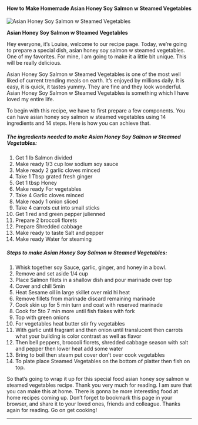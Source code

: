             

#### How to Make Homemade Asian Honey Soy Salmon w Steamed Vegetables

![Asian Honey Soy Salmon w Steamed Vegetables](https://img-global.cpcdn.com/recipes/30b60f75b48aaeac/751x532cq70/asian-honey-soy-salmon-w-steamed-vegetables-recipe-main-photo.jpg)

**Asian Honey Soy Salmon w Steamed Vegetables**

Hey everyone, it’s Louise, welcome to our recipe page. Today, we’re going to prepare a special dish, asian honey soy salmon w steamed vegetables. One of my favorites. For mine, I am going to make it a little bit unique. This will be really delicious.

Asian Honey Soy Salmon w Steamed Vegetables is one of the most well liked of current trending meals on earth. It’s enjoyed by millions daily. It is easy, it is quick, it tastes yummy. They are fine and they look wonderful. Asian Honey Soy Salmon w Steamed Vegetables is something which I have loved my entire life.

To begin with this recipe, we have to first prepare a few components. You can have asian honey soy salmon w steamed vegetables using 14 ingredients and 14 steps. Here is how you can achieve that.

##### The ingredients needed to make Asian Honey Soy Salmon w Steamed Vegetables:

1.  Get 1 lb Salmon divided
2.  Make ready 1/3 cup low sodium soy sauce
3.  Make ready 2 garlic cloves minced
4.  Take 1 Tbsp grated fresh ginger
5.  Get 1 tbsp Honey
6.  Make ready For vegetables
7.  Take 4 Garlic cloves minced
8.  Make ready 1 onion sliced
9.  Take 4 carrots cut into small sticks
10.  Get 1 red and green pepper julienned
11.  Prepare 2 broccoli florets
12.  Prepare Shredded cabbage
13.  Make ready to taste Salt and pepper
14.  Make ready Water for steaming

##### Steps to make Asian Honey Soy Salmon w Steamed Vegetables:

1.  Whisk together soy Sauce, garlic, ginger, and honey in a bowl.
2.  Remove and set aside 1/4 cup
3.  Place Salmon filets in a shallow dish and pour marinade over top
4.  Cover and chill 5min
5.  Heat Sesame oil in large skillet over mid hi heat
6.  Remove fillets from marinade discard remaining marinade
7.  Cook skin up for 5 min turn and coat with reserved marinade
8.  Cook for 5to 7 min more until fish flakes with fork
9.  Top with green onions
10.  For vegetables heat butter stir fry vegetables
11.  With garlic until fragrant and then onion until translucent then carrots what your building is color contrast as well as flavor
12.  Then bell peppers, broccoli florets, shredded cabbage season with salt and pepper then lower heat add some water
13.  Bring to boil then steam put cover don’t over cook vegetables
14.  To plate place Steamed Vegetables on the bottom of platter then fish on top.

So that’s going to wrap it up for this special food asian honey soy salmon w steamed vegetables recipe. Thank you very much for reading. I am sure that you can make this at home. There is gonna be more interesting food at home recipes coming up. Don’t forget to bookmark this page in your browser, and share it to your loved ones, friends and colleague. Thanks again for reading. Go on get cooking!

* * *